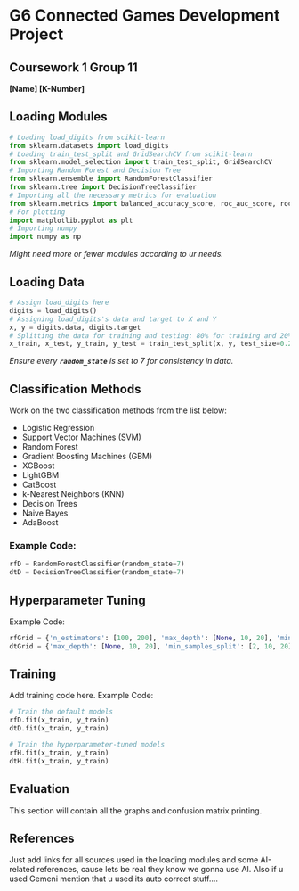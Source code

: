 # G6 Connected Games Development Project

## Coursework 1 Group 11

**[Name] [K-Number]**

## Loading Modules

```python
# Loading load_digits from scikit-learn
from sklearn.datasets import load_digits
# Loading train_test_split and GridSearchCV from scikit-learn
from sklearn.model_selection import train_test_split, GridSearchCV
# Importing Random Forest and Decision Tree
from sklearn.ensemble import RandomForestClassifier
from sklearn.tree import DecisionTreeClassifier
# Importing all the necessary metrics for evaluation
from sklearn.metrics import balanced_accuracy_score, roc_auc_score, roc_curve, confusion_matrix, ConfusionMatrixDisplay
# For plotting
import matplotlib.pyplot as plt
# Importing numpy
import numpy as np
```

*Might need more or fewer modules according to ur needs.*

## Loading Data

```python
# Assign load_digits here
digits = load_digits()
# Assigning load_digits's data and target to X and Y
x, y = digits.data, digits.target
# Splitting the data for training and testing: 80% for training and 20% for testing
x_train, x_test, y_train, y_test = train_test_split(x, y, test_size=0.2, random_state=7)
```

*Ensure every **`random_state`** is set to 7 for consistency in data.*

## Classification Methods

Work on the two classification methods from the list below:

- Logistic Regression
- Support Vector Machines (SVM)
- Random Forest
- Gradient Boosting Machines (GBM)
- XGBoost
- LightGBM
- CatBoost
- k-Nearest Neighbors (KNN)
- Decision Trees
- Naive Bayes
- AdaBoost

### Example Code:

```python
rfD = RandomForestClassifier(random_state=7)
dtD = DecisionTreeClassifier(random_state=7)
```

## Hyperparameter Tuning

Example Code:

```python
rfGrid = {'n_estimators': [100, 200], 'max_depth': [None, 10, 20], 'min_samples_split': [2, 10, 20]}
dtGrid = {'max_depth': [None, 10, 20], 'min_samples_split': [2, 10, 20]}
```

## Training

Add training code here. Example Code:

```python
# Train the default models
rfD.fit(x_train, y_train)
dtD.fit(x_train, y_train)

# Train the hyperparameter-tuned models
rfH.fit(x_train, y_train)
dtH.fit(x_train, y_train)
```

## Evaluation

This section will contain all the graphs and confusion matrix printing.

## References

Just add links for all sources used in the loading modules and some AI-related references, cause lets be real they know we gonna use AI.
Also if u used Gemeni mention that u used its auto correct stuff....
